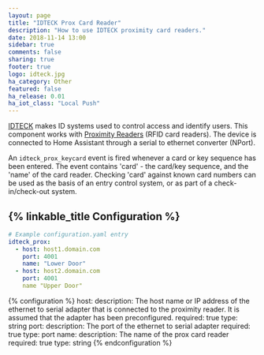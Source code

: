 ```yaml
---
layout: page
title: "IDTECK Prox Card Reader"
description: "How to use IDTECK proximity card readers."
date: 2018-11-14 13:00
sidebar: true
comments: false
sharing: true
footer: true
logo: idteck.jpg 
ha_category: Other
featured: false
ha_release: 0.01
ha_iot_class: "Local Push"
---
```


[IDTECK](http://www.idteck.com) makes ID systems used to control access and identify users.  This component works with [Proximity Readers](http://www.idteck.com/en/products/proximity-reader-__-card-%26-tag-__125khz) (RFID card readers). The device is connected to Home Assistant through a serial to ethernet converter (NPort).

An `idteck_prox_keycard` event is fired whenever a card or key sequence has been entered.  The event contains 'card' - the card/key sequence, and the 'name' of the card reader.  Checking 'card' against known card numbers can be used as the basis of an entry control system, or as part of a check-in/check-out system.

## {% linkable_title Configuration %}

``` yaml
# Example configuration.yaml entry
idteck_prox:
  - host: host1.domain.com
    port: 4001
    name: "Lower Door"
  - host: host2.domain.com
    port: 4001
    name "Upper Door"
```

{% configuration %}
host:
  description: The host name or IP address of the ethernet to serial adapter that is connected to the proximity reader.  It is assumed that the adapter has been preconfigured.
  required: true
  type: string
port:
  description: The port of the ethernet to serial adapter
  required: true
  type: port
name:
  description: The name of the prox card reader
  required: true
  type: string
{% endconfiguration %}
